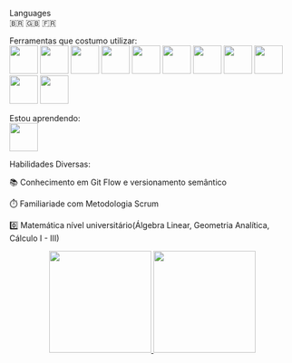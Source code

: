 Languages
<br>
🇧🇷 🇬🇧 🇫🇷

Ferramentas que costumo utilizar:
<br>
<img src="https://cdn.jsdelivr.net/gh/devicons/devicon/icons/html5/html5-original.svg" width="50" height="50" /> <img src="https://cdn.jsdelivr.net/gh/devicons/devicon/icons/css3/css3-original.svg" width="50" height="50" /> <img src="https://cdn.jsdelivr.net/gh/devicons/devicon/icons/javascript/javascript-original.svg" width="50" height="50"/> <img src="https://cdn.jsdelivr.net/gh/devicons/devicon/icons/react/react-original.svg" width="50" height="50" /> <img src="https://cdn.jsdelivr.net/gh/devicons/devicon/icons/nodejs/nodejs-original-wordmark.svg" width="50" height="50"/> <img src="https://cdn.jsdelivr.net/gh/devicons/devicon/icons/mongodb/mongodb-original-wordmark.svg" width="50" height="50"/> <img src="https://cdn.jsdelivr.net/gh/devicons/devicon/icons/postgresql/postgresql-original-wordmark.svg" width="50" height="50" /> <img src="https://cdn.jsdelivr.net/gh/devicons/devicon/icons/jest/jest-plain.svg" width="50" height="50" /> <img src="https://cdn.jsdelivr.net/gh/devicons/devicon/icons/redis/redis-original.svg" width="50" height="50" /> <img src="https://cdn.jsdelivr.net/gh/devicons/devicon/icons/nestjs/nestjs-plain-wordmark.svg" width="50" height="50" /> <img src="https://cdn.jsdelivr.net/gh/devicons/devicon/icons/typescript/typescript-original.svg"  width="50" height="50"/>
          

Estou aprendendo:
<br>
<img src="https://cdn.jsdelivr.net/gh/devicons/devicon/icons/java/java-original.svg" width="50" height="50" />
          
          

Habilidades Diversas:

📚 Conhecimento em Git Flow e versionamento semântico

⏱️ Familiariade com Metodologia Scrum<br>

0️⃣ Matemática nível universitário(Álgebra Linear, Geometria Analítica, Cálculo I - III)

<div align="center">
<a href="https://github.com/Cherrying55">
<img height="180em" src="https://github-readme-stats.vercel.app/api/top-langs/?username=Cherrying55&layout=compact&langs_count=7&theme=dracula"/>
<img height="180em" src="https://github-readme-stats.vercel.app/api?username=Cherrying55&show_icons=true&theme=dracula&include_all_commits=true&count_private=true"/>
</div>
          
          
          
          

<!--
**Cherrying55/Cherrying55** is a ✨ _special_ ✨ repository because its `README.md` (this file) appears on your GitHub profile.

Here are some ideas to get you started:

- 🔭 I’m currently working on ...
- 🌱 I’m currently learning ...
- 👯 I’m looking to collaborate on ...
- 🤔 I’m looking for help with ...
- 💬 Ask me about ...
- 📫 How to reach me: ...
- 😄 Pronouns: ...
- ⚡ Fun fact: ...
-->
